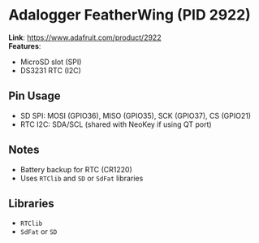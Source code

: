 # Adalogger FeatherWing (PID 2922)

**Link**: https://www.adafruit.com/product/2922  
**Features**:
- MicroSD slot (SPI)
- DS3231 RTC (I2C)

## Pin Usage

- SD SPI: MOSI (GPIO36), MISO (GPIO35), SCK (GPIO37), CS (GPIO21)
- RTC I2C: SDA/SCL (shared with NeoKey if using QT port)

## Notes

- Battery backup for RTC (CR1220)
- Uses `RTClib` and `SD` or `SdFat` libraries

## Libraries

- `RTClib`
- `SdFat` or `SD`
